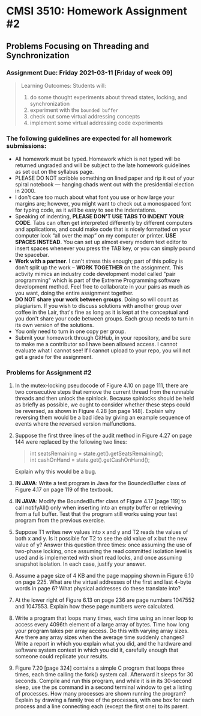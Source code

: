 # CMSI 3510: Homework Assignment #2
## Problems Focusing on Threading and Synchronization
### Assignment Due: Friday 2021-03-11 [Friday of week 09]

<blockquote>
Learning Outcomes: Students will:
    
1. do some thought experiments about thread states, locking, and synchronization
1. experiment with the <code>bounded buffer</code>
1. check out some virtual addressing concepts
1. implement some virtual addressing code experiments
</blockquote>

### The following guidelines are expected for all homework submissions:

* All homework must be typed. Homework which is not typed will be returned ungraded and will be subject to the late homework guidelines as set out on the syllabus page.
* PLEASE DO NOT scribble something on lined paper and rip it out of your spiral notebook — hanging chads went out with the presidential election in 2000.
* I don't care too much about what font you use or how large your margins are; however, you might want to check out a monospaced font for typing code, as it will be easy to see the indentations.
* Speaking of indenting, **PLEASE DON'T USE TABS TO INDENT YOUR CODE**.  Tabs can often get interpreted differently by different computers and applications, and could make code that is nicely formatted on your computer look <q>all over the map</q> on my computer or printer. **USE SPACES INSTEAD**. You can set up almost every modern text editor to insert spaces whenever you press the TAB key, or you can simply pound the spacebar.
* **Work with a partner**. I can't stress this enough; part of this policy is don't split up the work – **WORK TOGETHER** on the assignment. This activity mimics an industry code development model called "pair programming" which is part of the Extreme Programming software development method. Feel free to collaborate in your pairs as much as you want, doing the entire assignment together.
* **DO NOT share your work between groups**. Doing so will count as plagiarism.  If you wish to discuss solutions with another group over coffee in the Lair, that's fine as long as it is kept at the conceptual and you don't share your code between groups.  Each group needs to turn in its own version of the solutions.
* You only need to turn in one copy per group.
* Submit your homework through GitHub, in your repository, and be sure to make me a contributor so I have been allowed access. I cannot evaluate what I cannot see! If I cannot upload to your repo, you will not get a grade for the assignment.

### Problems for Assignment #2
1. In the mutex-locking pseudocode of Figure 4.10 on page 111, there are two consecutive steps that remove the current thread from the runnable threads and then unlock the spinlock. Because spinlocks should be held as briefly as possible, we ought to consider whether these steps could be reversed, as shown in Figure 4.28 [on page 148]. Explain why reversing them would be a bad idea by giving an example sequence of events where the reversed version malfunctions.
1. Suppose the first three lines of the audit method in Figure 4.27 on page 144 were replaced by the following two lines:
   <blockquote>
      int seatsRemaining = state.get().getSeatsRemaining();<br />
      int cashOnHand = state.get().getCashOnHand();
   </blockquote>
   Explain why this would be a bug.

3. <strong>IN JAVA</strong>: Write a test program in Java for the BoundedBuffer class of Figure 4.17 on page 119 of the textbook.
1. <strong>IN JAVA</strong>: Modify the BoundedBuffer class of Figure 4.17 [page 119] to call notifyAll() only when inserting into an empty buffer or retrieving from a full buffer. Test that the program still works using your test program from the previous exercise.
1. Suppose T1 writes new values into x and y and T2 reads the values of both x and y. Is it possible for T2 to see the old value of x but the new value of y? Answer this question three times: once assuming the use of two-phase locking, once assuming the read committed isolation level is used and is implemented with short read locks, and once assuming snapshot isolation. In each case, justify your answer.
1. Assume a page size of 4 KB and the page mapping shown in Figure 6.10 on page 225. What are the virtual addresses of the first and last 4-byte words in page 6? What physical addresses do these translate into?
1. At the lower right of Figure 6.13 on page 236 are page numbers 1047552 and 1047553. Explain how these page numbers were calculated.
1. Write a program that loops many times, each time using an inner loop to access every 4096th element of a large array of bytes. Time how long your program takes per array access. Do this with varying array sizes. Are there any array sizes when the average time suddenly changes? Write a report in which you explain what you did, and the hardware and software system context in which you did it, carefully enough that someone could replicate your results.
1. Figure 7.20 [page 324] contains a simple C program that loops three times, each time calling the fork() system call. Afterward it sleeps for 30 seconds. Compile and run this program, and while it is in its 30-second sleep, use the ps command in a second terminal window to get a listing of processes. How many processes are shown running the program? Explain by drawing a family tree of the processes, with one box for each process and a line connecting each (except the first one) to its parent.
